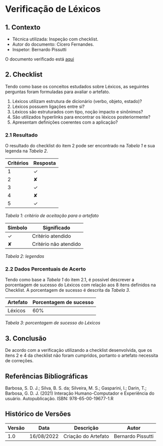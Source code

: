 # Verificação de Léxicos

## 1. Contexto

- Técnica utilizada: Inspeção com checklist.
- Autor do documento: Cícero Fernandes.
- Inspetor: Bernardo Pissutti

O documento verificado está <a href="https://requisitos-de-software.github.io/2022.1-Notion/#/modelagem/lexicos">aqui</a>

## 2. Checklist

Tendo como base os conceitos estudados sobre Léxicos, as seguintes perguntas foram formuladas para avaliar o artefato.

1. Léxicos utilizam estrutura de dicionário (verbo, objeto, estado)?
2. Léxicos possuem ligações entre si?
3. Léxicos são estruturados com tipo, noção impacto e sinônimos?
4. São utilizados hyperlinks para encontrar os léxicos posteriormente?
5. Apresentam definições coerentes com a aplicação?

### 2.1 Resultado

O resultado do checklist do item 2 pode ser encontrado na _Tabela 1_ e sua legenda na _Tabela 2_.

| Critérios | Resposta |
| --------- | -------- |
| 1         | ✓        |
| 2         | ✘        |
| 3         | ✓        |
| 4         | ✘        |
| 5         | ✓        |

_Tabela 1: critério de aceitação para o artefato_

| Simbolo | Significado           |
| ------- | --------------------- |
| ✓       | Critério atendido     |
| ✘       | Critério não atendido |

_Tabela 2: legendas_

### 2.2 Dados Percentuais de Acerto

Tendo como base a _Tabela 1_ do item 2.1, é possível descrever a porcentagem de sucesso do Léxicos com
relação aos 8 itens definidos na Checklist. A porcentagem de sucesso é descrita da _Tabela 3_.

| Artefato | Porcentagem de sucesso |
| -------- | ---------------------- |
| Léxicos  | 60%                    |

_Tabela 3: porcentagem de sucesso do Léxicos_

## 3. Conclusão

De acordo com a verificação utilizando a checklist desenvolvida, que os itens 2 e 4 da checklist
não foram cumpridos, portanto o artefato necessita de correções.

## Referências Bibliográficas

Barbosa, S. D. J.; Silva, B. S. da; Silveira, M. S.; Gasparini, I.; Darin, T.; Barbosa, G. D. J. (2021)
Interação Humano-Computador e Experiência do usuário. Autopublicação. ISBN: 978-65-00-19677-1.R

## Histórico de Versões

| Versão | Data       | Descrição           | Autor             |
| ------ | ---------- | ------------------- | ----------------- |
| 1.0    | 16/08/2022 | Criação do Artefato | Bernardo Pissutti |
